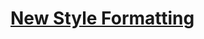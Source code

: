 # [New Style Formatting](https://app.codesignal.com/python-arcade/slithering-in-strings/GADdmPKQivSzQGYLw/)
